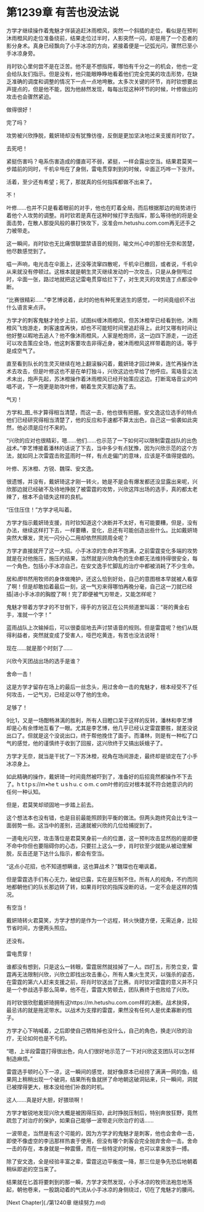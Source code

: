 # 第1239章 有苦也没法说

方学才继续操作着鬼魅才佯装追赶沐雨橙风，突然一个斜插的走位，看似是在预判沐雨橙风的走位准备绕前，结果走位过半时，人影突然一闪，却是用了一个忍者的影分身术。真身已经飘向了小手冰凉的方向，紧接着便是一记弧光闪，骤然已至小手冰凉身旁。

肖时钦心里何尝不是在泛苦。他不是不想指挥，哪怕有千分之一的机会，他也一定会给队友们指示。但是没有，他只能眼睁睁地看着他们完全完美的攻击形势，在缺乏准确的调度和调整的情况下一点一点地垮散。太多次关键的环节，肖时钦想要出声提点的，但是他不能，因为他赫然发现，每每出现这种环节的时候，叶修做出的攻击也会骤然紧迫。

做得很好！

完了吗？

攻势被兴欣挣脱，戴妍琦却没有犹豫彷徨，反倒是更加坚决地过来支援肖时钦了。

去死吧！

紧挺伤害吗？电系伤害造成的僵直可不弱，紧挺，一样会露出空当。结果君莫笑一步踏前的同时，千机伞甩在了身侧，雷电贯穿刺到的时候，伞面正巧哗一下张开。

活着，至少还有希望；死了，那就真的任何指挥都做不出来了。

不！

叶修……也并不只是看着眼前的对手，他也在盯着全局，而后根据那边的局势进行着他个人攻势的调整。肖时钦若是真在这种时候打字去指挥，那么等待他的将是全面击势，在散人那旋风般的暴打快攻下，没准会m.hetushu.com.com再无还手之力被带走。

这一瞬间，肖时钦也无比痛恨联盟禁语音的规则，喻文州心中的那份无奈和苦楚，他尽数感觉到了。

嗞一声响，电光击在伞面上，还没等流窜四散呢，千机伞已撤回，或者说，千机伞从来就没有停顿过。这根本就是朝生灵灭继续发动的一次攻击，只是从身侧甩过时，伞面一张，路过地就把这记雷电贯穿给拦下了，对生灵灭的攻势连丁点都没中断。

“比赛很精彩……”李艺博说着，此时的他有种死里逃生的感觉，一时间竟组织不出什么语言来点评。

方学才的刺客鬼魅才抢步上前，试图纠缠沐雨橙风，但苏沐橙早已经看到他，沐雨橙风飞炮游走，刺客速度再快，却也不可能短时间里追赶得上。此时又哪有时间让他好整以暇地去追人？他不像沐雨橙风，人家是枪炮师，这一边四下游走，一边还可以攻击策应全场，他这刺客要攻击非得近身，被沐雨橙风这样带着跑的话，等于是成空气了。

直至看到队长的生灵灭继续在地上翻滚躲闪着，戴妍琦才回过神来，连忙再操作法术去攻击，但是叶修这也不是在单打独斗，兴欣这边也早给了他呼应。鸾珞音尘法术未出，炮声先起，苏沐橙操作着沐雨橙风已经开始策应这边。打断鸾珞音尘的吟唱不说，下一炮更是助攻叶修，朝着生灵灭那边轰了去。

气刃！

方学和_图_书才算得相当清楚，而这一击，他也很有把握。安文逸这位选手的特点他们已经研究得相当清楚了，他的反应和手速都不算太出色，自己这一偷袭如此突然，他必须是应付不来的。

“兴欣的应对也很精彩，嗯……他们……也示范了一下如何可以限制雷霆战队的出色战术。”李艺博接着潘林的话说了下去，当中多少有点犹豫，因为兴欣示范的这个方法，就如同上次雷霆击败蓝雨时一样，有点走偏门的意味，应该是不值得提倡的。

叶修、苏沐橙、方锐、魏琛、安文逸。

很遗憾，并没有，戴妍琦这才刚一转火，她是不是会有爆发都还没显露出来呢，兴欣那边就已经破不及待地挣脱了被雷霆的攻势，兴欣这阵出场的选手，真的都太老辣了，根本不会错失这样的良机。

“压住压住！”方学才吼叫着。

方学才指示戴妍琦支援，肖时钦知道这个决断并不太好，有可能要糟，但是，没有办法，继续这样打下去，一样要糟，变化，总还有可能创造出些什么。比如戴妍琦突然大爆发，灵光一闪分心二用却依然照顾周全呢？

方学才直接就开了这一大招。小手冰凉的生命并不饱满，之前雷霆变化多端的攻势就是在对他施压，施压的结果，当然就是兴欣角色的生命都无法维持得很安全，每一个角色，包括小手冰凉自己，在安文逸手忙脚乱的治疗中都被消耗了不少生命。

居和*图*书然用牧师的身体做掩护，还这么恰到好处，自己的意图根本早就被人看穿了啊！但是却敢掐着最后一刻，这一气刃来得哪怕再晚分毫，自己这一刀就已经插|进小手冰凉的胸膛了啊！完了即便被气刃带走，又能怎样呢？

鬼魅才带着方学才的不甘倒下，得手的方锐正在公共频道里叫嚣：“哥的黄金右手，准就一个字！”

蓝雨战队上次输掉后，可以很委屈地去声讨禁语音的规则。但是雷霆呢？他们从既得利益者，突然就变成了受害人，哑巴吃黄连，有苦也没法说呀！

现在……就是那个时刻了……

兴欣今天团战出场的选手是谁？

舍命一击！

这是方学才留存在场上的最后一丝念头，用过舍命一击的鬼魅才，根本经受不了任何攻击，一记气刃，已经足以夺了他的生命。

足够了！

9比1，又是一场酣畅淋漓的胜利，所有人目瞪口呆于这样的反转，潘林和李艺博却是心有余悸地互看了一眼。尤其是李艺博，他几乎已经认定雷霆要胜，就差没说出口了。但就是这个没说出口，终于帮他挽住了面子。而潘林，则是有一种松了口气的感觉，他的谨慎终于收到了回报，这兴欣终于又搞出妖蛾子了。

方学才无奈，就当是干扰了一下苏沐橙，视角在场间游走，最终却是锁定在了小手冰凉身上。

如此精确的操作，戴妍琦一时间竟然被吓到了，准备好的后招竟然都操作不下去了。hｔtｐs://m•heｔｕsｈu.ｃｏm.ｃom叶修的应对根本就不符合她意识内的任何一种认知。

但是，君莫笑却顽固地一步踏上前去。

这个想法本也没有错，也是目前最能照顾到平衡的做法。但两头跑终究会比专注一面弱势一些。这当中的差别，迅速就被兴欣的几位给捕捉到了。

一道电光闪至，攻击落位是君莫笑身前一点的位置，这一预判攻击显然抱的是即便不命中你但也要阻碍你的心态，只要拦上这么一步，肖时钦至少就能从被动里解脱，反击还是下达什么指示，都会有空当。

“这点小花招，也不知道想瞒谁，这也算战术？”魏琛也在嘲讽着。

但是雷霆选手们有心无力，破绽已露，实在是压制不住。所有人的视角，不约而同地都朝他们的队长那边转了转，如果肖时钦的指挥没断的话，一定不会是这样的情况。

有空当！

戴妍琦转火君莫笑，方学才想的是作为一个远程，转火快捷方便，无需近身，比较节省时间，方便两头照应。

还没有。

雷电贯穿！

谁都没有想到，只是这么一转眼，雷霆居然就挂掉了一人。四打五，形势立变，雷霆再无法限制兴欣，兴欣立即找出攻击重心，所有人集火生灵灭，以强杀的姿态，在雷霆的第六人赶来支援之前，将肖时钦送出了比赛。肖时钦对雷霆的意义并不只是一个参战选手那么简单，他不在，雷霆大势顿去，团队赛终于也败给了兴欣。

肖时钦很欣慰戴妍琦拥有这https://m.hetushu.com.com样的决断。战术抉择，最忌讳的就是拖泥带水。以战术为支撑的雷霆，果然没有任何人是优柔寡断的性子。

方学才心下呐喊着，之后即使自己牺牲掉也没什么，自己的角色，换走兴欣的治疗，无论如何也是不亏的。

“嗯，上半段雷霆打得很出色，向人们很好地示范了一下对兴欣这支团队可以怎样制造麻烦。”

雷霆选手顿时心下一凉，这一瞬间的感觉，就好像原本已经捞了满满一网的鱼，结果网上稍稍出现一个破洞，结果所有鱼就拼了命地朝这破洞钻来，只一瞬间，洞就已被撑得更大，根本没给他们补救的时机。

这人……真是好大胆，好猥琐啊！

方学才敏锐地发现兴欣大概是被困得压抑，此时挣脱压制后，特别奔放狂野，竟然疏忽了对治疗的保护，如果自己能够一波带走兴欣治疗的话……

一波带走，当然是有这个可能的，因为方学才的鬼魅才是刺客，他也会舍命一击，即使不像虚空的李迅那样热衷于使用，但没有哪个刺客会完全抛弃舍命一击。舍命一击的存在，本身就是一种震慑，而在一些特定的时候，也可以拿来放手一搏。

除了安文逸，全是经验丰富之辈，雷霆这边平衡度一降，那三位是争先恐后地朝着稍纵即逝的空当来了。

结果就在匕首将要刺到的那一瞬，方学才突然发现，小手冰凉的牧师法袍忽地荡起，朝他卷来，一股跳动着的气流从小手冰凉的身侧绕过，切在了鬼魅才的腰间。



[Next Chapter](./第1240章 继续努力.md)